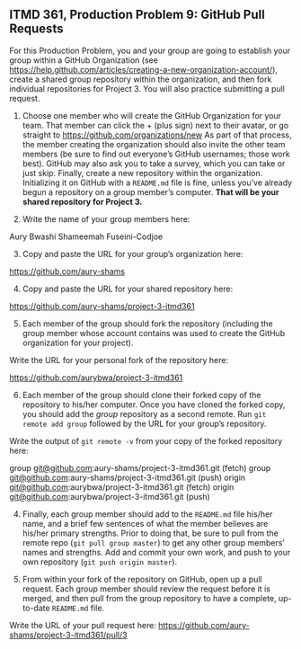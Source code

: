 ## ITMD 361, Production Problem 9: GitHub Pull Requests

For this Production Problem, you and your group are going to establish your group within a GitHub Organization (see https://help.github.com/articles/creating-a-new-organization-account/), create a shared group repository within the organization, and then fork individual repositories for Project 3. You will also practice submitting a pull request.

1. Choose one member who will create the GitHub Organization for your team. That member can click the + (plus sign) next to their avatar, or go straight to https://github.com/organizations/new As part of that process, the member creating the organization should also invite the other team members (be sure to find out everyone’s GitHub usernames; those work best). GitHub may also ask you to take a survey, which you can take or just skip. Finally, create a new repository within the organization. Initializing it on GitHub with a `README.md` file is fine, unless you’ve already begun a repository on a group member’s computer. **That will be your shared repository for Project 3.**

2. Write the name of your group members here:

Aury Bwashi
Shameemah Fuseini-Codjoe

3. Copy and paste the URL for your group’s organization here:

https://github.com/aury-shams

4. Copy and paste the URL for your shared repository here:

https://github.com/aury-shams/project-3-itmd361

5. Each member of the group should fork the repository (including the group member whose account contains was used to create the GitHub organization for your project).

Write the URL for your personal fork of the repository here:

https://github.com/aurybwa/project-3-itmd361

6. Each member of the group should clone their forked copy of the repository to his/her computer. Once you have cloned the forked copy, you should add the *group* repository as a second remote. Run `git remote add group` followed by the URL for your group’s repository.

Write the output of `git remote -v` from your copy of the forked repository here:

group	git@github.com:aury-shams/project-3-itmd361.git (fetch)
group	git@github.com:aury-shams/project-3-itmd361.git (push)
origin	git@github.com:aurybwa/project-3-itmd361.git (fetch)
origin	git@github.com:aurybwa/project-3-itmd361.git (push)

4. Finally, each group member should add to the `README.md` file his/her name, and a brief few sentences of what the member believes are his/her primary strengths. Prior to doing that, be sure to pull from the remote repo (`git pull group master`) to get any other group members’ names and strengths. Add and commit your own work, and push to your own repository (`git push origin master`).

5. From within your fork of the repository on GitHub, open up a pull request. Each group member should review the request before it is merged, and then pull from the group repository to have a complete, up-to-date `README.md` file.

Write the URL of your pull request here:
https://github.com/aury-shams/project-3-itmd361/pull/3
